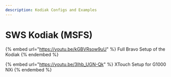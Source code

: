 ```yaml
---
description: Kodiak Configs and Examples
---
```


# SWS Kodiak (MSFS)

{% embed url="https://youtu.be/kGBVRsow9uU" %}
Full Bravo Setup of the Kodiak
{% endembed %}

{% embed url="https://youtu.be/3Ihb_UGN-Qk" %}
XTouch Setup for G1000 NXi
{% endembed %}

